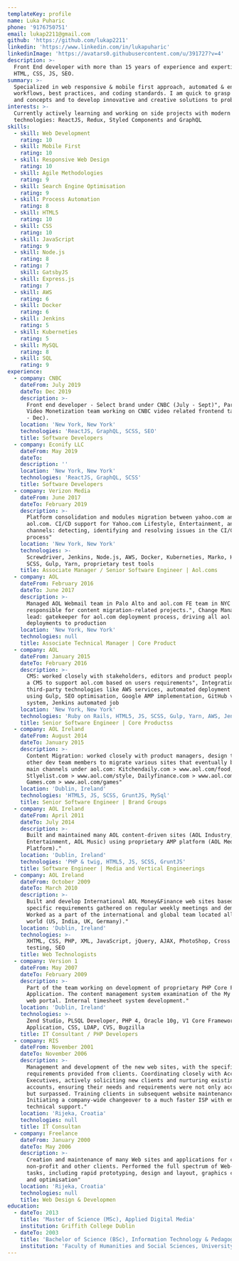 ```yaml
---
templateKey: profile
name: Luka Puharic
phone: '9176750751'
email: lukap2211@gmail.com
github: 'https://github.com/lukap2211'
linkedin: 'https://www.linkedin.com/in/lukapuharic'
linkedinImage: 'https://avatars0.githubusercontent.com/u/391727?v=4'
description: >-
  Front End developer with more than 15 years of experience and expertise in
  HTML, CSS, JS, SEO.
summary: >-
  Specialized in web responsive & mobile first approach, automated & enhanced
  workflows, best practices, and coding standards. I am quick to grasp new ideas
  and concepts and to develop innovative and creative solutions to problems
interests: >-
  Currently actively learning and working on side projects with modern
  technologies: ReactJS, Redux, Styled Components and GraphQL
skills:
  - skill: Web Development
    rating: 10
  - skill: Mobile First
    rating: 10
  - skill: Responsive Web Design
    rating: 10
  - skill: Agile Methodologies
    rating: 9
  - skill: Search Engine Optimisation
    rating: 9
  - skill: Process Automation
    rating: 8
  - skill: HTML5
    rating: 10
  - skill: CSS
    rating: 10
  - skill: JavaScript
    rating: 9
  - skill: Node.js
    rating: 8
  - rating: 7
    skill: GatsbyJS
  - skill: Express.js
    rating: 7
  - skill: AWS
    rating: 6
  - skill: Docker
    rating: 6
  - skill: Jenkins
    rating: 5
  - skill: Kuberneties
    rating: 5
  - skill: MySQL
    rating: 8
  - skill: SQL
    rating: 9
experience:
  - company: CNBC
    dateFrom: July 2019
    dateTo: Dec 2019
    description: >-
      Front end developer - Select brand under CNBC (July - Sept)", Part of the
      Video Monetization team working on CNBC video related frontend tasks (Oct
      - Dec).
    location: 'New York, New York'
    technologies: 'ReactJS, GraphQL, SCSS, SEO'
    title: Software Developers
  - company: Econify LLC
    dateFrom: May 2019
    dateTo:
    description: ''
    location: 'New York, New York'
    technologies: 'ReactJS, GraphQL, SCSS'
    title: Software Developers
  - company: Verizon Media
    dateFrom: June 2017
    dateTo: February 2019
    description: >-
      Platform consolidation and modules migration between yahoo.com and
      aol.com. CI/CD support for Yahoo.com Lifestyle, Entertainment, and Sports
      channels: detecting, identifying and resolving issues in the CI/CD
      process"
    location: 'New York, New York'
    technologies: >-
      Screwdriver, Jenkins, Node.js, AWS, Docker, Kuberneties, Marko, HTML5, JS,
      SCSS, Gulp, Yarn, proprietary test tools
    title: Associate Manager / Senior Software Engineer | Aol.coms
  - company: AOL
    dateFrom: February 2016
    dateTo: June 2017
    description: >-
      Managed AOL Webmail team in Palo Alto and aol.com FE team in NYC
      responsible for content migration-related projects.", Change Management
      lead: gatekeeper for aol.com deployment process, driving all aol.com
      deployments to production
    location: 'New York, New York'
    technologies: null
    title: Associate Technical Manager | Core Product
  - company: AOL
    dateFrom: January 2015
    dateTo: February 2016
    description: >-
      CMS: worked closely with stakeholders, editors and product people to build
      a CMS to support aol.com based on users requirements", Integration with
      third-party technologies like AWS services, automated deployment tasks
      using Gulp, SEO optimisation, Google AMP implementation, GitHub versioning
      system, Jenkins automated job
    location: 'New York, New York'
    technologies: 'Ruby on Rails, HTML5, JS, SCSS, Gulp, Yarn, AWS, Jenkins, Google AMP'
    title: Senior Software Engineer | Core Productss
  - company: AOL Ireland
    dateFrom: August 2014
    dateTo: January 2015
    description: >-
      Content Migration: worked closely with product managers, design team and
      other dev team members to migrate various sites that eventually became
      main channels under aol.com: Kitchendaily.com > www.aol.com/food,
      Stlyelist.com > www.aol.com/style, Dailyfinance.com > www.aol.com/finance,
      Games.com > www.aol.com/games"
    location: 'Dublin, Ireland'
    technologies: 'HTML5, JS, SCSS, GruntJS, MySql'
    title: Senior Software Engineer | Brand Groups
  - company: AOL Ireland
    dateFrom: April 2011
    dateTo: July 2014
    description: >-
      Built and maintained many AOL content-driven sites (AOL Industry, AOL
      Entertainment, AOL Music) using proprietary AMP platform (AOL Media
      Platform)."
    location: 'Dublin, Ireland'
    technologies: 'PHP & twig, HTML5, JS, SCSS, GruntJS'
    title: Software Engineer | Media and Vertical Engineerings
  - company: AOL Ireland
    dateFrom: October 2009
    dateTo: March 2010
    description: >-
      Built and develop International AOL Money&Finance web sites based on
      specific requirements gathered on regular weekly meetings and demos.
      Worked as a part of the international and global team located all over the
      world (US, India, UK, Germany)."
    location: 'Dublin, Ireland'
    technologies: >-
      XHTML, CSS, PHP, XML, JavaScript, jQuery, AJAX, PhotoShop, Cross browser
      testing, SEO
    title: Web Technologists
  - company: Version 1
    dateFrom: May 2007
    dateTo: February 2009
    description: >-
      Part of the team working on development of proprietary PHP Core Framework
      Application. The content management system examination of the My Version 1
      web portal. Internal timesheet system development."
    location: 'Dublin, Ireland'
    technologies: >-
      Zend Studio, PLSQL Developer, PHP 4, Oracle 10g, V1 Core Framework
      Application, CSS, LDAP, CVS, Bugzilla
    title: IT Consultant / PHP Developers
  - company: RIS
    dateFrom: November 2001
    dateTo: November 2006
    description: >-
      Management and development of the new web sites, with the specific
      requirements provided from clients. Coordinating closely with Account
      Executives, actively soliciting new clients and nurturing existing client
      accounts, ensuring their needs and requirements were not only accommodated
      but surpassed. Training clients in subsequent website maintenance.
      Initiating a company-wide changeover to a much faster ISP with enhanced
      technical support."
    location: 'Rijeka, Croatia'
    technologies: null
    title: IT Consultan
  - company: Freelance
    dateFrom: January 2000
    dateTo: May 2006
    description: >-
      Creation and maintenance of many Web sites and applications for corporate,
      non-profit and other clients. Performed the full spectrum of Web-related
      tasks, including rapid prototyping, design and layout, graphics creation
      and optimisation"
    location: 'Rijeka, Croatia'
    technologies: null
    title: Web Design & Developmen
education:
  - dateTo: 2013
    title: 'Master of Science (MSc), Applied Digital Media'
    institution: Griffith College Dublin
  - dateTo: 2003
    title: 'Bachelor of Science (BSc), Information Technology & Pedagogy'
    institution: 'Faculty of Humanities and Social Sciences, University of Rijeka'
---
```

